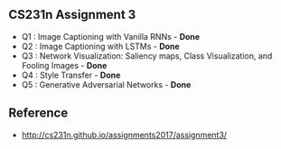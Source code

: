 ## CS231n Assignment 3
* Q1 : Image Captioning with Vanilla RNNs - **Done**
* Q2 : Image Captioning with LSTMs - **Done**
* Q3 : Network Visualization: Saliency maps, Class Visualization, and Fooling Images - **Done**
* Q4 : Style Transfer - **Done**
* Q5 : Generative Adversarial Networks - **Done**

## Reference
* http://cs231n.github.io/assignments2017/assignment3/
